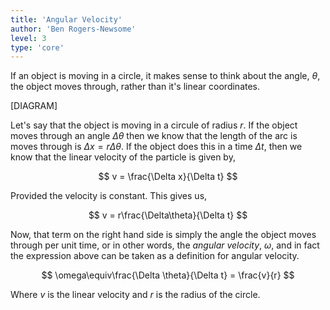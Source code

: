 ```yaml
---
title: 'Angular Velocity'
author: 'Ben Rogers-Newsome'
level: 3
type: 'core'
---
```


If an object is moving in a circle, it makes sense to think about the angle, $\theta$, the object moves through, rather than it's linear coordinates.

[DIAGRAM]

Let's say that the object is moving in a circule of radius $r$. If the object moves through an angle $\Delta\theta$ then we know that the length of the arc is moves through is $\Delta x = r\Delta\theta$. If the object does this in a time $\Delta t$, then we know that the linear velocity of the particle is given by,

$$
 v = \frac{\Delta x}{\Delta t}
$$

Provided the velocity is constant. This gives us,

$$
 v = r\frac{\Delta\theta}{\Delta t}
$$

Now, that term on the right hand side is simply the angle the object moves through per unit time, or in other words, the *angular velocity*, $\omega$, and in fact the expression above can be taken as a definition for angular velocity.

$$
 \omega\equiv\frac{\Delta \theta}{\Delta t} = \frac{v}{r}
$$

Where $v$ is the linear velocity and $r$ is the radius of the circle.
